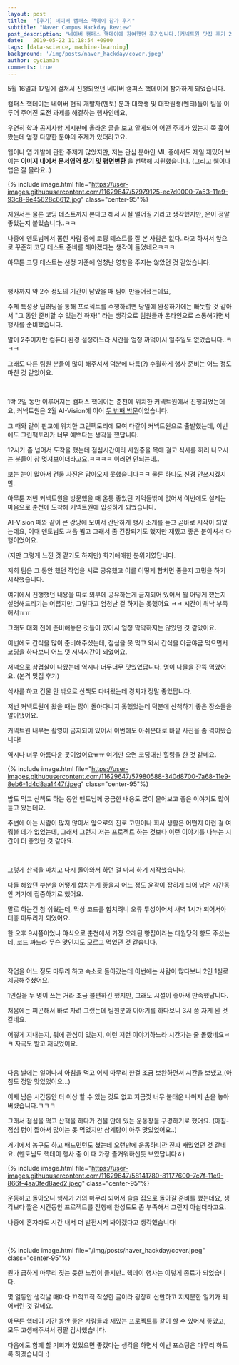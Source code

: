 ```yaml
---
layout: post
title:  "[후기] 네이버 캠퍼스 핵데이 참가 후기"
subtitle: "Naver Campus Hackday Review"
post_description: "네이버 캠퍼스 핵데이에 참여했던 후기입니다.(커넥트원 맛집 후기 2탄)"
date:   2019-05-22 11:18:54 +0900
tags: [data-science, machine-learning]
background: '/img/posts/naver_hackday/cover.jpeg'
author: cyc1am3n
comments: true
---
```


5월 16일과 17일에 걸쳐서 진행되었던 네이버 캠퍼스 핵데이에 참가하게 되었습니다.

캠퍼스 핵데이는 네이버 현직 개발자(멘토) 분과 대학생 및 대학원생(멘티)들이 팀을 이루어 주어진 도전 과제를 해결하는 행사인데요,

우연히 학과 공지사항 게시판에 올라온 글을 보고 알게되어 어떤 주제가 있는지 쭉 훑어봤는데 엄청 다양한 분야의 주제가 있더라고요.

웹이나 앱 개발에 관한 주제가 많았지만, 저는 관심 분야인 ML 중에서도 제일 재밌어 보이는 **이미지 내에서 문서영역 찾기 및 평면변환** 을 선택해 지원했습니다. (그리고 웹이나 앱은 잘 몰라요..)

{% include image.html file="https://user-images.githubusercontent.com/11629647/57979125-ec7d0000-7a53-11e9-93c8-9e45628c6612.jpg" class="center-95"%} 

지원서는 물론 코딩 테스트까지 본다고 해서 사실 떨어질 거라고 생각했지만, 운이 정말 좋았는지 붙었습니다..ㅋㅋ

나중에 멘토님께서 뽑힌 사람 중에 코딩 테스트를 잘 본 사람은 없다..라고 하셔서 앞으로 꾸준히 코딩 테스트 준비를 해야겠다는 생각이 들었네요ㅋㅋㅋ

아무튼 코딩 테스트는 선정 기준에 엄청난 영향을 주지는 않았던 것 같았습니다.

<br />

행사까지 약 2주 정도의 기간이 남았을 때 팀이 만들어졌는데요,

주제 특성상 딥러닝을 통해 프로젝트를 수행하려면 당일에 완성하기에는 빠듯할 것 같아서 "그 동안 준비할 수 있는건 하자!" 라는 생각으로 팀원들과 온라인으로 소통해가면서 행사를 준비했습니다.

말이 2주이지만 컴퓨터 환경 설정하느라 시간을 엄청 까먹어서 일주일도 없었습니다..ㅋㅋㅋ

그래도 다른 팀원 분들이 많이 해주셔서 덕분에 나름(?) 수월하게 행사 준비는 어느 정도 마친 것 같았어요.

<br />

1박 2일 동안 이루어지는 캠퍼스 핵데이는 춘천에 위치한 커넥트원에서 진행되었는데요, 커넥트원은 2월 AI-Vision에 이어 [두 번째 방문](https://cyc1am3n.github.io/2019/02/23/naver_ai_hackathon_review.html)이었습니다.

그 때와 같이 판교에 위치한 그린팩토리에 모여 다같이 커넥트원으로 출발했는데, 이번에도 그린팩토리가 너무 예쁘다는 생각을 했답니다.

12시가 좀 넘어서 도착을 했는데 점심시간이라 사원증을 목에 걸고 식사를 하러 나오시는 분들이 참 멋져보이더라고요.ㅋㅋㅋㅋ 이러면 안되는데..

보는 눈이 많아서 건물 사진은 담아오지 못했습니다ㅋㅋ 물론 하나도 신경 안쓰시겠지만..

아무툰 저번 커넥트원을 방문했을 때 온통 좋았던 기억들밖에 없어서 이번에도 설레는 마음으로 춘천에 도착해 커넥트원에 입성하게 되었습니다.

AI-Vision 때와 같이 큰 강당에 모여서 간단하게 행사 소개를 듣고 곧바로 시작이 되었는데요, 이때 멘토님도 처음 뵙고 그래서 좀 긴장되기도 했지만 재밌고 좋은 분이셔서 다행이었어요.

(저만 그렇게 느낀 것 같기도 하지만) 화기애애한 분위기였답니다.

저희 팀은 그 동안 했던 작업을 서로 공유했고 이를 어떻게 합치면 좋을지 고민을 하기 시작했습니다.

여기에서 진행했던 내용을 따로 외부에 공유하는게 금지되어 있어서 뭘 어떻게 했는지 설명해드리기는 어렵지만, 그렇다고 엄청난 걸 하지는 못했어요 ㅋㅋ 시간이 워낙 부족해서ㅠㅠ

그래도 대회 전에 준비해놓은 것들이 있어서 엄청 막막하지는 않았던 것 같았어요.

이번에도 간식을 많이 준비해주셨는데, 점심을 못 먹고 와서 간식을 야금야금 먹으면서 코딩을 하다보니 어느 덧 저녁시간이 되었어요.

저녁으로 삼겹살이 나왔는데 역시나 너무너무 맛있었답니다. 명이 나물을 잔뜩 먹었어요. (본격 맛집 후기)

식사를 하고 건물 안 밖으로 산책도 다녀왔는데 경치가 정말 좋았답니다.

저번 커넥트원에 왔을 때는 많이 돌아다니지 못했었는데 덕분에 산책하기 좋은 장소들을 알아냈어요.

커넥트원 내부는 촬영이 금지되어 있어서 이번에도 아쉬운대로 바깥 사진을 좀 찍어왔습니다!

역시나 너무 아름다운 곳이었어요ㅠㅠ 여기만 오면 코딩대신 힐링을 한 것 같네요.

{% include image.html file="https://user-images.githubusercontent.com/11629647/57980588-340d8700-7a68-11e9-8eb6-1d4d8aa1447f.jpeg" class="center-95"%} 

밥도 먹고 산책도 하는 동안 멘토님께 궁금한 내용도 많이 물어보고 좋은 이야기도 많이 듣고 왔는데요.

주변에 아는 사람이 많지 않아서 앞으로의 진로 고민이나 회사 생활은 어떤지 이런 걸 여쭤볼 데가 없었는데, 그래서 그런지 저는 프로젝트 하는 것보다 이런 이야기를 나누는 시간이 더 좋았던 것 같아요.

<br />

그렇게 산책을 마치고 다시 돌아와서 하던 걸 마저 하기 시작했습니다.

다들 해왔던 부분을 어떻게 합치는게 좋을지 어느 정도 윤곽이 잡히게 되어 남은 시간동안 거기에 집중하기로 했어요.

말로 하는건 참 쉬웠는데, 막상 코드를 합치려니 오류 투성이어서 새벽 1시가 되어서야 대충 마무리가 되었어요.

한 오후 9시쯤이었나 야식으로 춘천에서 가장 오래된 빵집이라는 대원당의 빵도 주셨는데, 코드 짜느라 무슨 맛인지도 모르고 먹었던 것 같습니다.

<br />

작업을 어느 정도 마무리 하고 숙소로 돌아갔는데 이번에는 사람이 많다보니 2인 1실로 제공해주셨어요.

1인실을 두 명이 쓰는 거라 조금 불편하긴 했지만, 그래도 시설이 좋아서 만족했답니다.

처음에는 피곤해서 바로 자려 그랬는데 팀원분과 이야기를 하다보니 3시 쯤 자게 된 것 같네요.

어떻게 지내는지, 뭐에 관심이 있는지, 이런 저런 이야기하느라 시간가는 줄 몰랐네요ㅋㅋ 자극도 받고 재밌었어요.

<br />

다음 날에는 일어나서 아침을 먹고 어제 마무리 한걸 조금 보완하면서 시간을 보냈고,(아침도 정말 맛있었어요...)

이제 남은 시간동안 더 이상 할 수 있는 것도 없고 지금껏 너무 불태운 나머지 손을 놓아버렸습니다.ㅋㅋㅋ

그래서 점심을 먹고 산책을 하다가 건물 안에 있는 운동장을 구경하기로 했어요. (아침-점심 텀이 짧아서 많이는 못 먹었지만 삼계탕이 아주 맛있었어요..)

거기에서 농구도 하고 배드민턴도 쳤는데 오랜만에 운동하니깐 진짜 재밌었던 것 같네요. (멘토님도 핵데이 행사 중 이 때 가장 즐거워하신듯 보였답니다ㅎ)

{% include image.html file="https://user-images.githubusercontent.com/11629647/58141780-81177600-7c7f-11e9-866f-4aa0fed8aed2.jpeg" class="center-95"%} 

운동하고 돌아오니 행사가 거의 마무리 되어서 슬슬 집으로 돌아갈 준비를 했는데요, 생각보다 짧은 시간동안 프로젝트를 진행해 완성도도 좀 부족해서 그런지 아쉽더라고요.

나중에 혼자라도 시간 내서 더 발전시켜 봐야겠다고 생각했습니다!

<br />

{% include image.html file="/img/posts/naver_hackday/cover.jpeg" class="center-95"%} 

뭔가 급하게 마무리 짓는 듯한 느낌이 들지만.. 핵데이 행사는 이렇게 종료가 되었습니다.

몇 일동안 생각날 때마다 끄적끄적 작성한 글이라 굉장히 산만하고 지저분한 일기가 되어버린 것 같네요.

아무튼 핵데이 기간 동안 좋은 사람들과 재밌는 프로젝트를 같이 할 수 있어서 좋았고, 모두 고생해주셔서 정말 감사했습니다.

다음에도 함께 할 기회가 있었으면 좋겠다는 생각을 하면서 이번 포스팅은 마무리 하도록 하겠습니다 :)
